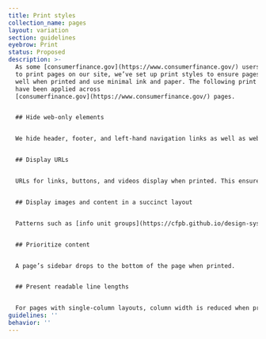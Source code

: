 ```yaml
---
title: Print styles
collection_name: pages
layout: variation
section: guidelines
eyebrow: Print
status: Proposed
description: >-
  As some [consumerfinance.gov](https://www.consumerfinance.gov/) users may want
  to print pages on our site, we’ve set up print styles to ensure pages present
  well when printed and use minimal ink and paper. The following print styles
  have been applied across
  [consumerfinance.gov](https://www.consumerfinance.gov/) pages.  


  ## Hide web-only elements


  We hide header, footer, and left-hand navigation links as well as web-specific patterns such as our email signup box, feedback module, search bar, and video player buttons.  


  ## Display URLs


  URLs for links, buttons, and videos display when printed. This ensures a user can access the linked content if desired. Visit  [Links](https://cfpb.github.io/design-system/components/links) and [Buttons](https://cfpb.github.io/design-system/components/buttons) for specifications.  


  ## Display images and content in a succinct layout 


  Patterns such as [info unit groups](https://cfpb.github.io/design-system/patterns/info-unit-groups) and [featured content modules](https://cfpb.github.io/design-system/patterns/featured-content-module) print in their large-screen layouts. Printing patterns in this format enables multi-column layouts with readable line lengths and reasonably sized images.  


  ## Prioritize content


  A page’s sidebar drops to the bottom of the page when printed.


  ## Present readable line lengths


  For pages with single-column layouts, column width is reduced when printed to ensure readable line lengths on paper. Whereas as a reader may have control over aspects such as browser width and text size in a digital setting, they do not have this control when reading a printed piece, so it’s important that line lengths are as readable as possible. See the section "Line lengths" on the [Fonts](https://cfpb.github.io/design-system/foundation/fonts) page for more information.
guidelines: ''
behavior: ''
---
```

